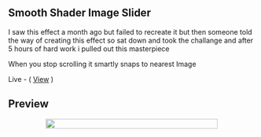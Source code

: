 ## Smooth Shader Image Slider

I saw this effect a month ago but failed to recreate it but then someone told the way of creating this effect so sat down and took the challange and after 5 hours of hard work i pulled out this masterpiece 

When you stop scrolling it smartly snaps to nearest Image

Live - ( <a href="https://shaders-3d-slider.onrender.com" >View</a> )

## Preview 

<div style="width:100%;display:flex;justify-content:center;">
<img src="./3D Shader Image Slide.gif" style="width:max(70%,350px); height:auto;" />
</div>
